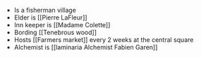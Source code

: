 - Is a fisherman village
- Elder is [[Pierre LaFleur]]
- Inn keeper is [[Madame Colette]]
- Bording [[Tenebrous wood]]
- Hosts [[Farmers market]] every 2 weeks at the central square
- Alchemist is [[laminaria Alchemist Fabien Garen]]